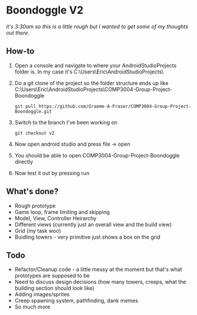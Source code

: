 # Boondoggle V2

_it's 3:30am so this is a little rough but I wanted to get some of my thoughts out there._

## How-to

1. Open a console and navigate to where your AndroidStudioProjects folder is. In my case it's C:\Users\Eric\AndroidStudioProjects\

2. Do a git clone of the project so the folder structure ends up like C:\Users\Eric\AndroidStudioProjects\COMP3004-Group-Project-Boondoggle
	```
	git pull https://github.com/Graeme-A-Fraser/COMP3004-Group-Project-Boondoggle.git
	```

3. Switch to the branch I've been working on
	```
	git checkout v2
	```

4. Now open android studio and press file -> open

5. You should be able to open COMP3004-Group-Project-Boondoggle directly

6. Now test it out by pressing run

## What's done?

* Rough prototype
* Game loop, frame limiting and skipping
* Model, View, Controller Heirarchy
* Different views (currently just an overall view and the build view)
* Grid (my task woo)
* Buidling towers - very primitive just shows a box on the grid

## Todo

* Refactor/Cleanup code - a little messy at the moment but that's what prototypes are supposed to be
* Need to discuss design decisions (how many towers, creeps, what the building section should look like)
* Adding images/sprites
* Creep spawning system, pathfinding, dank memes
* So much more
